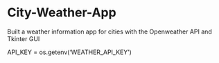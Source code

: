 # City-Weather-App
Built a weather information app for cities with the Openweather API and Tkinter GUI

API_KEY = os.getenv(‘WEATHER_API_KEY’)
